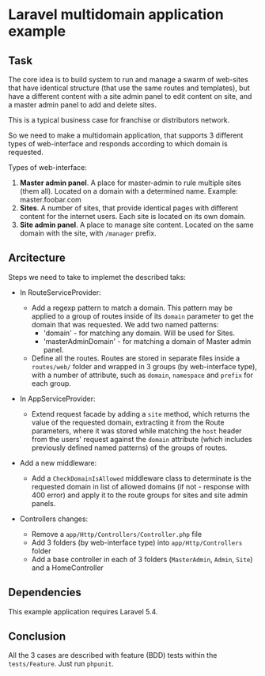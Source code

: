 # Laravel multidomain application example

## Task

The core idea is to build system to run and manage a swarm of web-sites that have
identical structure (that use the same routes and templates), but have a
different content with a site admin panel to edit content on site, and a master
admin panel to add and delete sites.

This is a typical business case for franchise or distributors network.

So we need to make a multidomain application, that supports 3 different types of
web-interface and responds according to which domain is requested.

Types of web-interface:

1. **Master admin panel**. A place for master-admin to rule multiple sites (them all).
Located on a domain with a determined name. Example: master.foobar.com
2. **Sites**. A number of sites, that provide identical pages with different
content for the internet users. Each site is located on its own domain. 
3. **Site admin panel**. A place to manage site content. Located on the same domain
with the site, with `/manager` prefix.

## Arcitecture

Steps we need to take to implemet the described taks:

- In RouteServiceProvider:
    - Add a regexp pattern to match a domain. This pattern may be applied to a
group of routes inside of its `domain` parameter to get the domain that was
requested. We add two named patterns:
        - 'domain' - for matching any domain. Will be used for Sites.
        - 'masterAdminDomain' - for matching a domain of Master admin panel.
    - Define all the routes. Routes are stored in separate files inside a
`routes/web/` folder and wrapped in 3 groups (by web-interface type), with
a number of attribute, such as `domain`, `namespace` and `prefix` for each
group.

- In AppServiceProvider:
    - Extend request facade by adding a `site` method, which returns the value
of the requested domain, extracting it from the Route parameters, where it was
stored while matching the `host` header from the users' request against the
`domain` attribute (which includes previously defined named patterns) of the
groups of routes.

- Add a new middleware:
    - Add a `CheckDomainIsAllowed` middleware class to determinate is the
requested domain in list of allowed domains (if not - response with 400 error)
and apply it to the route groups for sites and site admin panels.

- Controllers changes:
    - Remove a `app/Http/Controllers/Controller.php` file
    - Add 3 folders (by web-interface type) into `app/Http/Controllers` folder
    - Add a base controller in each of 3 folders (`MasterAdmin`, `Admin`, `Site`)
and a HomeController

## Dependencies

This example application requires Laravel 5.4.

## Conclusion

All the 3 cases are described with feature (BDD) tests within the `tests/Feature`.
Just run `phpunit`.
